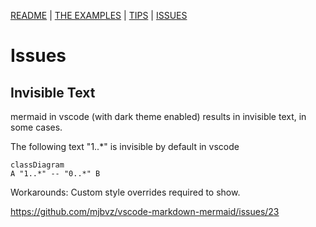 [README](/README.md) | [THE EXAMPLES](/mermaid/the-examples.md) | [TIPS](/mermaid/general/tips.md) | [ISSUES](/mermaid/general/issues.md)

# Issues

## Invisible Text

mermaid in vscode (with dark theme enabled) results in invisible text, in some cases.  

The following text "1..*" is invisible by default in vscode

```mermaid
classDiagram
A "1..*" -- "0..*" B

```

Workarounds: Custom style overrides required to show.  

https://github.com/mjbvz/vscode-markdown-mermaid/issues/23

